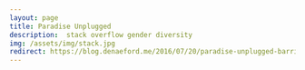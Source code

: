 ```yaml
---
layout: page
title: Paradise Unplugged
description:  stack overflow gender diversity
img: /assets/img/stack.jpg
redirect: https://blog.denaeford.me/2016/07/20/paradise-unplugged-barriers-to-stack-overflow-use/
---
```

